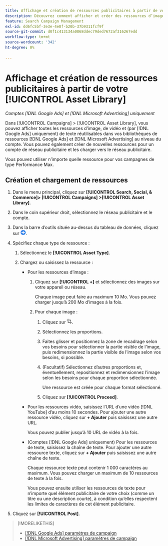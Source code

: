 ```yaml
---
title: Affichage et création de ressources publicitaires à partir de votre [!UICONTROL Asset Library]
description: Découvrez comment afficher et créer des ressources d’image, de vidéo et de texte réutilisables pour vos bibliothèques de ressources au niveau  [!DNL Google Ads]  compte et  [!DNL Microsoft Advertising]  compte.
feature: Search Campaign Management
exl-id: dd6fc5bf-3e3e-4e8f-b20b-37b9311fcf9f
source-git-commit: d0f1c413134a0868ddec79ded7672af316267edd
workflow-type: tm+mt
source-wordcount: '342'
ht-degree: 0%

---
```


# Affichage et création de ressources publicitaires à partir de votre [!UICONTROL Asset Library]

*Comptes [!DNL Google Ads] et [!DNL Microsoft Advertising] uniquement*

Dans [!UICONTROL Campaigns] > [!UICONTROL Asset Library], vous pouvez afficher toutes les ressources d’image, de vidéo et (par [!DNL Google Ads] uniquement) de texte réutilisables dans vos bibliothèques de ressources [!DNL Google Ads] et [!DNL Microsoft Advertising] au niveau du compte. Vous pouvez également créer de nouvelles ressources pour un compte de réseau publicitaire et les charger vers le réseau publicitaire.

Vous pouvez utiliser n’importe quelle ressource pour vos campagnes de type Performance Max.

## Création et chargement de ressources

1. Dans le menu principal, cliquez sur **[!UICONTROL Search, Social, & Commerce]> [!UICONTROL Campaigns] >[!UICONTROL Asset Library]**.

1. Dans le coin supérieur droit, sélectionnez le réseau publicitaire et le compte.

1. Dans la barre d’outils située au-dessus du tableau de données, cliquez sur ![Télécharger](/help/search-social-commerce/assets/add.png "Télécharger").

1. Spécifiez chaque type de ressource :

   1. Sélectionnez le **[!UICONTROL Asset Type]**.

   1. Chargez ou saisissez la ressource :

      * Pour les ressources d’image :

         1. Cliquez sur **[!UICONTROL +]** et sélectionnez des images sur votre appareil ou réseau.

            Chaque image peut faire au maximum 10 Mo. Vous pouvez charger jusqu’à 200 Mo d’images à la fois.

         1. Pour chaque image :

            1. Cliquez sur ![Crop](/help/search-social-commerce/assets/crop.png "Crop").

            1. Sélectionnez les proportions.

            1. Faites glisser et positionnez la zone de recadrage selon vos besoins pour sélectionner la partie visible de l’image, puis redimensionnez la partie visible de l’image selon vos besoins, si possible.

            1. (Facultatif) Sélectionnez d’autres proportions et, éventuellement, repositionnez et redimensionnez l’image selon les besoins pour chaque proportion sélectionnée.

               Une ressource est créée pour chaque format sélectionné.

            1. Cliquez sur **[!UICONTROL Proceed]**.

      * Pour les ressources vidéo, saisissez l’URL d’une vidéo [!DNL YouTube] d’au moins 10 secondes. Pour ajouter une autre ressource vidéo, cliquez sur **+ Ajouter** puis saisissez une autre URL.

        Vous pouvez publier jusqu’à 10 URL de vidéo à la fois.

      * (Comptes [!DNL Google Ads] uniquement) Pour les ressources de texte, saisissez la chaîne de texte. Pour ajouter une autre ressource texte, cliquez sur **+ Ajouter** puis saisissez une autre chaîne de texte.

        Chaque ressource texte peut contenir 1 000 caractères au maximum. Vous pouvez charger un maximum de 10 ressources de texte à la fois.

        Vous pouvez ensuite utiliser les ressources de texte pour n’importe quel élément publicitaire de votre choix (comme un titre ou une description courte), à condition qu’elles respectent les limites de caractères de cet élément publicitaire.

1. Cliquez sur **[!UICONTROL Post]**.

>[!MORELIKETHIS]
>
>* [[!DNL Google Ads] paramètres de campaign](/help/search-social-commerce/campaign-management/campaigns/campaign-settings-google.md)
>* [[!DNL Microsoft Advertising] paramètres de campaign](/help/search-social-commerce/campaign-management/campaigns/campaign-settings-microsoft.md)
